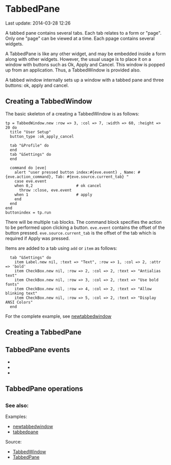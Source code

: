 # TabbedPane

Last update: 2014-03-28 12:26

A tabbed pane contains several tabs. Each tab relates to a form or "page". Only one "page" can be viewed at a time. Each ppage contains several widgets.

A TabbedPane is like any other widget, and may be embedded inside a form along with other widgets. However, the usual usage is to place it on a window with buttons such as Ok, Apply and Cancel. This window is popped up from an application. Thus, a TabbedWindow is provided also.

A tabbed window internally sets up a window with a tabbed pane and three buttons: ok, apply and cancel.

## Creating a TabbedWindow

The basic skeleton of a creating a TabbedWindow is as follows:


    tp = TabbedWindow.new :row => 3, :col => 7, :width => 60, :height => 20 do
      title "User Setup"
      button_type :ok_apply_cancel

      tab "&Profile" do
      end
      tab "&Settings" do
      end

      command do |eve|
        alert "user pressed button index:#{eve.event} , Name: #{eve.action_command}, Tab: #{eve.source.current_tab} "
        case eve.event
        when 0,2                   # ok cancel
          throw :close, eve.event
        when 1                     # apply
        end
      end
    end
    buttonindex = tp.run

There will be multiple `tab` blocks. The command block specifies the action to be performed upon clicking a button. `eve.event` contains the offset of the button pressed. `eve.source.current_tab` is the offset of the tab which is required if Apply was pressed.

Items are added to a tab using `add` or `item` as follows:

      tab "&Settings" do
        item Label.new nil, :text => "Text", :row => 1, :col => 2, :attr => 'bold'
        item CheckBox.new nil, :row => 2, :col => 2, :text => "Antialias text"
        item CheckBox.new nil, :row => 3, :col => 2, :text => "Use bold fonts"
        item CheckBox.new nil, :row => 4, :col => 2, :text => "Allow blinking text"
        item CheckBox.new nil, :row => 5, :col => 2, :text => "Display ANSI Colors"
      end

For the complete example, see [newtabbedwindow](https://github.com/rkumar/rbcurse-core/blob/master/examples/newtabbedwindow.rb)

## Creating a TabbedPane



## TabbedPane events

-
-
-

## TabbedPane operations

## 


### See also:

Examples:

- [newtabbedwindow](https://github.com/rkumar/rbcurse-core/blob/master/examples/newtabbedwindow.rb)
- [tabbedpane](https://github.com/rkumar/rbcurse-core/blob/master/examples/newtesttabp.rb)


Source: 
- [TabbedWindow](https://github.com/rkumar/rbcurse-core/blob/master/lib/rbcurse/core/widgets/rtabbedwindow.rb)
- [TabbedPane](https://github.com/rkumar/rbcurse-core/blob/master/lib/rbcurse/core/widgets/rtabbedpane.rb)
